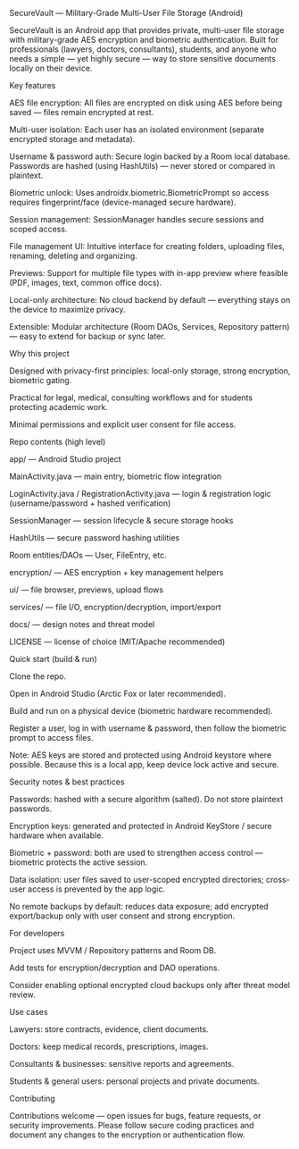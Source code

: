 SecureVault — Military-Grade Multi-User File Storage (Android)

SecureVault is an Android app that provides private, multi-user file storage with military-grade AES encryption and biometric authentication. Built for professionals (lawyers, doctors, consultants), students, and anyone who needs a simple — yet highly secure — way to store sensitive documents locally on their device.

Key features

AES file encryption: All files are encrypted on disk using AES before being saved — files remain encrypted at rest.

Multi-user isolation: Each user has an isolated environment (separate encrypted storage and metadata).

Username & password auth: Secure login backed by a Room local database. Passwords are hashed (using HashUtils) — never stored or compared in plaintext.

Biometric unlock: Uses androidx.biometric.BiometricPrompt so access requires fingerprint/face (device-managed secure hardware).

Session management: SessionManager handles secure sessions and scoped access.

File management UI: Intuitive interface for creating folders, uploading files, renaming, deleting and organizing.

Previews: Support for multiple file types with in-app preview where feasible (PDF, images, text, common office docs).

Local-only architecture: No cloud backend by default — everything stays on the device to maximize privacy.

Extensible: Modular architecture (Room DAOs, Services, Repository pattern) — easy to extend for backup or sync later.

Why this project

Designed with privacy-first principles: local-only storage, strong encryption, biometric gating.

Practical for legal, medical, consulting workflows and for students protecting academic work.

Minimal permissions and explicit user consent for file access.

Repo contents (high level)

app/ — Android Studio project

MainActivity.java — main entry, biometric flow integration

LoginActivity.java / RegistrationActivity.java — login & registration logic (username/password + hashed verification)

SessionManager — session lifecycle & secure storage hooks

HashUtils — secure password hashing utilities

Room entities/DAOs — User, FileEntry, etc.

encryption/ — AES encryption + key management helpers

ui/ — file browser, previews, upload flows

services/ — file I/O, encryption/decryption, import/export

docs/ — design notes and threat model

LICENSE — license of choice (MIT/Apache recommended)

Quick start (build & run)

Clone the repo.

Open in Android Studio (Arctic Fox or later recommended).

Build and run on a physical device (biometric hardware recommended).

Register a user, log in with username & password, then follow the biometric prompt to access files.

Note: AES keys are stored and protected using Android keystore where possible. Because this is a local app, keep device lock active and secure.

Security notes & best practices

Passwords: hashed with a secure algorithm (salted). Do not store plaintext passwords.

Encryption keys: generated and protected in Android KeyStore / secure hardware when available.

Biometric + password: both are used to strengthen access control — biometric protects the active session.

Data isolation: user files saved to user-scoped encrypted directories; cross-user access is prevented by the app logic.

No remote backups by default: reduces data exposure; add encrypted export/backup only with user consent and strong encryption.

For developers

Project uses MVVM / Repository patterns and Room DB.

Add tests for encryption/decryption and DAO operations.

Consider enabling optional encrypted cloud backups only after threat model review.

Use cases

Lawyers: store contracts, evidence, client documents.

Doctors: keep medical records, prescriptions, images.

Consultants & businesses: sensitive reports and agreements.

Students & general users: personal projects and private documents.

Contributing

Contributions welcome — open issues for bugs, feature requests, or security improvements. Please follow secure coding practices and document any changes to the encryption or authentication flow.
